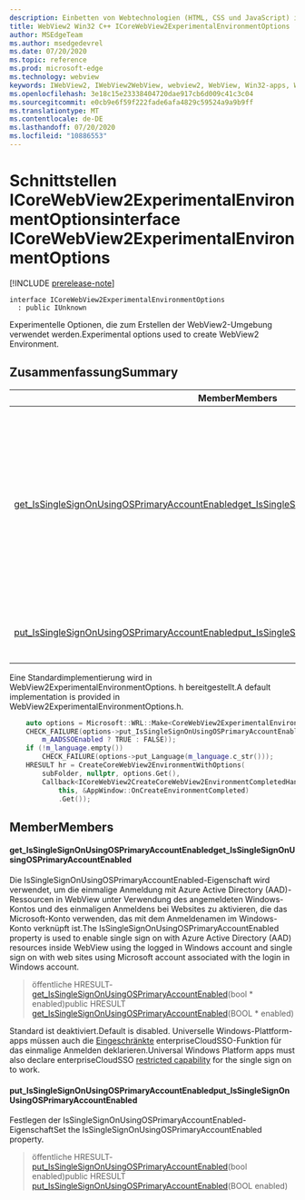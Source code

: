 ```yaml
---
description: Einbetten von Webtechnologien (HTML, CSS und JavaScript) in ihre systemeigenen Anwendungen mit dem Microsoft Edge WebView2-Steuerelement
title: WebView2 Win32 C++ ICoreWebView2ExperimentalEnvironmentOptions
author: MSEdgeTeam
ms.author: msedgedevrel
ms.date: 07/20/2020
ms.topic: reference
ms.prod: microsoft-edge
ms.technology: webview
keywords: IWebView2, IWebView2WebView, webview2, WebView, Win32-apps, Win32, Edge, ICoreWebView2, ICoreWebView2Controller, Browser-Steuerelement, Edge-HTML, ICoreWebView2ExperimentalEnvironmentOptions
ms.openlocfilehash: 3e18c15e23338404720dae917cb6d009c41c3c04
ms.sourcegitcommit: e0cb9e6f59f222fade6afa4829c59524a9a9b9ff
ms.translationtype: MT
ms.contentlocale: de-DE
ms.lasthandoff: 07/20/2020
ms.locfileid: "10886553"
---
```

# <span data-ttu-id="a2a3f-104">Schnittstellen ICoreWebView2ExperimentalEnvironmentOptions</span><span class="sxs-lookup"><span data-stu-id="a2a3f-104">interface ICoreWebView2ExperimentalEnvironmentOptions</span></span> 

[!INCLUDE [prerelease-note](../../includes/prerelease-note.md)]

```
interface ICoreWebView2ExperimentalEnvironmentOptions
  : public IUnknown
```

<span data-ttu-id="a2a3f-105">Experimentelle Optionen, die zum Erstellen der WebView2-Umgebung verwendet werden.</span><span class="sxs-lookup"><span data-stu-id="a2a3f-105">Experimental options used to create WebView2 Environment.</span></span>

## <span data-ttu-id="a2a3f-106">Zusammenfassung</span><span class="sxs-lookup"><span data-stu-id="a2a3f-106">Summary</span></span>

 <span data-ttu-id="a2a3f-107">Member</span><span class="sxs-lookup"><span data-stu-id="a2a3f-107">Members</span></span>                        | <span data-ttu-id="a2a3f-108">Beschreibungen</span><span class="sxs-lookup"><span data-stu-id="a2a3f-108">Descriptions</span></span>
--------------------------------|---------------------------------------------
[<span data-ttu-id="a2a3f-109">get_IsSingleSignOnUsingOSPrimaryAccountEnabled</span><span class="sxs-lookup"><span data-stu-id="a2a3f-109">get_IsSingleSignOnUsingOSPrimaryAccountEnabled</span></span>](#get_issinglesignonusingosprimaryaccountenabled) | <span data-ttu-id="a2a3f-110">Die IsSingleSignOnUsingOSPrimaryAccountEnabled-Eigenschaft wird verwendet, um die einmalige Anmeldung mit Azure Active Directory (AAD)-Ressourcen in WebView unter Verwendung des angemeldeten Windows-Kontos und des einmaligen Anmeldens bei Websites zu aktivieren, die das Microsoft-Konto verwenden, das mit dem Anmeldenamen im Windows-Konto verknüpft ist.</span><span class="sxs-lookup"><span data-stu-id="a2a3f-110">The IsSingleSignOnUsingOSPrimaryAccountEnabled property is used to enable single sign on with Azure Active Directory (AAD) resources inside WebView using the logged in Windows account and single sign on with web sites using Microsoft account associated with the login in Windows account.</span></span>
[<span data-ttu-id="a2a3f-111">put_IsSingleSignOnUsingOSPrimaryAccountEnabled</span><span class="sxs-lookup"><span data-stu-id="a2a3f-111">put_IsSingleSignOnUsingOSPrimaryAccountEnabled</span></span>](#put_issinglesignonusingosprimaryaccountenabled) | <span data-ttu-id="a2a3f-112">Festlegen der IsSingleSignOnUsingOSPrimaryAccountEnabled-Eigenschaft</span><span class="sxs-lookup"><span data-stu-id="a2a3f-112">Set the IsSingleSignOnUsingOSPrimaryAccountEnabled property.</span></span>

<span data-ttu-id="a2a3f-113">Eine Standardimplementierung wird in WebView2ExperimentalEnvironmentOptions. h bereitgestellt.</span><span class="sxs-lookup"><span data-stu-id="a2a3f-113">A default implementation is provided in WebView2ExperimentalEnvironmentOptions.h.</span></span>

```cpp
    auto options = Microsoft::WRL::Make<CoreWebView2ExperimentalEnvironmentOptions>();
    CHECK_FAILURE(options->put_IsSingleSignOnUsingOSPrimaryAccountEnabled(
        m_AADSSOEnabled ? TRUE : FALSE));
    if (!m_language.empty())
        CHECK_FAILURE(options->put_Language(m_language.c_str()));
    HRESULT hr = CreateCoreWebView2EnvironmentWithOptions(
        subFolder, nullptr, options.Get(),
        Callback<ICoreWebView2CreateCoreWebView2EnvironmentCompletedHandler>(
            this, &AppWindow::OnCreateEnvironmentCompleted)
            .Get());
```

## <span data-ttu-id="a2a3f-114">Member</span><span class="sxs-lookup"><span data-stu-id="a2a3f-114">Members</span></span>

#### <span data-ttu-id="a2a3f-115">get_IsSingleSignOnUsingOSPrimaryAccountEnabled</span><span class="sxs-lookup"><span data-stu-id="a2a3f-115">get_IsSingleSignOnUsingOSPrimaryAccountEnabled</span></span> 

<span data-ttu-id="a2a3f-116">Die IsSingleSignOnUsingOSPrimaryAccountEnabled-Eigenschaft wird verwendet, um die einmalige Anmeldung mit Azure Active Directory (AAD)-Ressourcen in WebView unter Verwendung des angemeldeten Windows-Kontos und des einmaligen Anmeldens bei Websites zu aktivieren, die das Microsoft-Konto verwenden, das mit dem Anmeldenamen im Windows-Konto verknüpft ist.</span><span class="sxs-lookup"><span data-stu-id="a2a3f-116">The IsSingleSignOnUsingOSPrimaryAccountEnabled property is used to enable single sign on with Azure Active Directory (AAD) resources inside WebView using the logged in Windows account and single sign on with web sites using Microsoft account associated with the login in Windows account.</span></span>

> <span data-ttu-id="a2a3f-117">öffentliche HRESULT- [get_IsSingleSignOnUsingOSPrimaryAccountEnabled](#get_issinglesignonusingosprimaryaccountenabled)(bool \* enabled)</span><span class="sxs-lookup"><span data-stu-id="a2a3f-117">public HRESULT [get_IsSingleSignOnUsingOSPrimaryAccountEnabled](#get_issinglesignonusingosprimaryaccountenabled)(BOOL \* enabled)</span></span>

<span data-ttu-id="a2a3f-118">Standard ist deaktiviert.</span><span class="sxs-lookup"><span data-stu-id="a2a3f-118">Default is disabled.</span></span> <span data-ttu-id="a2a3f-119">Universelle Windows-Plattform-apps müssen auch die [Eingeschränkte](https://docs.microsoft.com/windows/uwp/packaging/app-capability-declarations#restricted-capabilities) enterpriseCloudSSO-Funktion für das einmalige Anmelden deklarieren.</span><span class="sxs-lookup"><span data-stu-id="a2a3f-119">Universal Windows Platform apps must also declare enterpriseCloudSSO [restricted capability](https://docs.microsoft.com/windows/uwp/packaging/app-capability-declarations#restricted-capabilities) for the single sign on to work.</span></span>

#### <span data-ttu-id="a2a3f-120">put_IsSingleSignOnUsingOSPrimaryAccountEnabled</span><span class="sxs-lookup"><span data-stu-id="a2a3f-120">put_IsSingleSignOnUsingOSPrimaryAccountEnabled</span></span> 

<span data-ttu-id="a2a3f-121">Festlegen der IsSingleSignOnUsingOSPrimaryAccountEnabled-Eigenschaft</span><span class="sxs-lookup"><span data-stu-id="a2a3f-121">Set the IsSingleSignOnUsingOSPrimaryAccountEnabled property.</span></span>

> <span data-ttu-id="a2a3f-122">öffentliche HRESULT- [put_IsSingleSignOnUsingOSPrimaryAccountEnabled](#put_issinglesignonusingosprimaryaccountenabled)(bool enabled)</span><span class="sxs-lookup"><span data-stu-id="a2a3f-122">public HRESULT [put_IsSingleSignOnUsingOSPrimaryAccountEnabled](#put_issinglesignonusingosprimaryaccountenabled)(BOOL enabled)</span></span>

